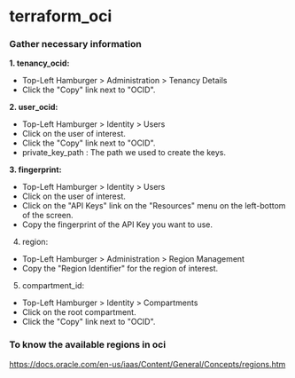 # terraform_oci
### Gather necessary information 
**1. tenancy_ocid:**
* Top-Left Hamburger > Administration > Tenancy Details  
* Click the "Copy" link next to "OCID".

**2. user_ocid:**
* Top-Left Hamburger > Identity > Users
* Click on the user of interest.
* Click the "Copy" link next to "OCID".
* private_key_path : The path we used to create the keys.

**3. fingerprint:**
* Top-Left Hamburger > Identity > Users
* Click on the user of interest.
* Click on the "API Keys" link on the "Resources" menu on the left-bottom of the screen.
* Copy the fingerprint of the API Key you want to use.

4. region:
* Top-Left Hamburger > Administration > Region Management
* Copy the "Region Identifier" for the region of interest.

5. compartment_id:
* Top-Left Hamburger > Identity > Compartments
* Click on the root compartment.
* Click the "Copy" link next to "OCID".

### To know the available regions in oci
https://docs.oracle.com/en-us/iaas/Content/General/Concepts/regions.htm
